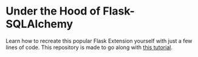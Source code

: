 # Under the Hood of Flask-SQLAlchemy

Learn how to recreate this popular Flask Extension yourself with just a few lines of code. This repository is made to go along with [this tutorial](https://kellylynnfoulk.medium.com/under-the-hood-of-flask-sqlalchemy-793f7b3f11c3).